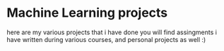 # Machine Learning projects
here are my various projects that i have done
you will find assingments i have written during various courses, and personal projects as well :)
